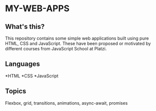 # MY-WEB-APPS

## What's this?
This repository contains some simple web applications built using pure HTML, CSS and JavaScript. These have been proposed or motivated by different courses from JavaScript School at Platzi.

## Languages
*HTML
*CSS
*JavaScript

## Topics
Flexbox, grid, transitions, animations, async-await, promises